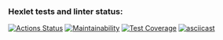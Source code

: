 ### Hexlet tests and linter status:
[![Actions Status](https://github.com/NikeSmitt/python-project-lvl2/workflows/hexlet-check/badge.svg)](https://github.com/NikeSmitt/python-project-lvl2/actions)
[![Maintainability](https://api.codeclimate.com/v1/badges/fc4037bea991c6bff8e4/maintainability)](https://codeclimate.com/github/NikeSmitt/python-project-lvl2/maintainability)
[![Test Coverage](https://api.codeclimate.com/v1/badges/fc4037bea991c6bff8e4/test_coverage)](https://codeclimate.com/github/NikeSmitt/python-project-lvl2/test_coverage)
[![asciicast](https://asciinema.org/a/5qAdG3HWjs7N5F9e6B2ZW2BZa.svg)](https://asciinema.org/a/5qAdG3HWjs7N5F9e6B2ZW2BZa)
